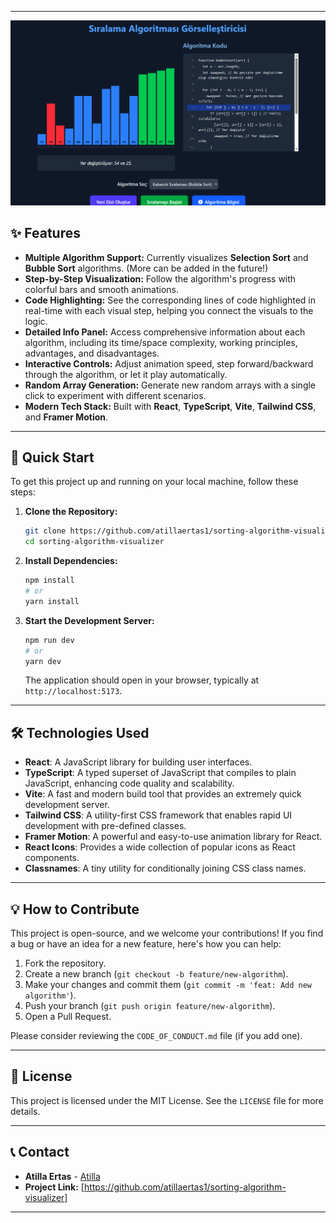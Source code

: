 -----
![screenshoot](image.png)

## ✨ Features

  * **Multiple Algorithm Support:** Currently visualizes **Selection Sort** and **Bubble Sort** algorithms. (More can be added in the future\!)
  * **Step-by-Step Visualization:** Follow the algorithm's progress with colorful bars and smooth animations.
  * **Code Highlighting:** See the corresponding lines of code highlighted in real-time with each visual step, helping you connect the visuals to the logic.
  * **Detailed Info Panel:** Access comprehensive information about each algorithm, including its time/space complexity, working principles, advantages, and disadvantages.
  * **Interactive Controls:** Adjust animation speed, step forward/backward through the algorithm, or let it play automatically.
  * **Random Array Generation:** Generate new random arrays with a single click to experiment with different scenarios.
  * **Modern Tech Stack:** Built with **React**, **TypeScript**, **Vite**, **Tailwind CSS**, and **Framer Motion**.

-----

## 🚀 Quick Start

To get this project up and running on your local machine, follow these steps:

1.  **Clone the Repository:**

    ```bash
    git clone https://github.com/atillaertas1/sorting-algorithm-visualizer.git
    cd sorting-algorithm-visualizer
    ```

2.  **Install Dependencies:**

    ```bash
    npm install
    # or
    yarn install
    ```

3.  **Start the Development Server:**

    ```bash
    npm run dev
    # or
    yarn dev
    ```

    The application should open in your browser, typically at `http://localhost:5173`.

-----

## 🛠️ Technologies Used

  * **React**: A JavaScript library for building user interfaces.
  * **TypeScript**: A typed superset of JavaScript that compiles to plain JavaScript, enhancing code quality and scalability.
  * **Vite**: A fast and modern build tool that provides an extremely quick development server.
  * **Tailwind CSS**: A utility-first CSS framework that enables rapid UI development with pre-defined classes.
  * **Framer Motion**: A powerful and easy-to-use animation library for React.
  * **React Icons**: Provides a wide collection of popular icons as React components.
  * **Classnames**: A tiny utility for conditionally joining CSS class names.

-----

## 💡 How to Contribute

This project is open-source, and we welcome your contributions\! If you find a bug or have an idea for a new feature, here's how you can help:

1.  Fork the repository.
2.  Create a new branch (`git checkout -b feature/new-algorithm`).
3.  Make your changes and commit them (`git commit -m 'feat: Add new algorithm'`).
4.  Push your branch (`git push origin feature/new-algorithm`).
5.  Open a Pull Request.

Please consider reviewing the `CODE_OF_CONDUCT.md` file (if you add one).

-----

## 📜 License

This project is licensed under the MIT License. See the `LICENSE` file for more details.

-----

## 📞 Contact

  * **Atilla Ertas** - [Atilla](https://github.com/atillaertas1)
  * **Project Link:** [https://github.com/atillaertas1/sorting-algorithm-visualizer]

-----
